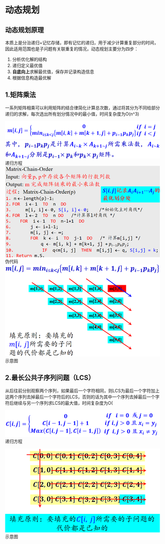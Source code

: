 # 动态规划
## 动态规划原理
本质上是分治递归+记忆存储，即有记忆的递归，用于减少计算重复部分的时间，因此适用范围也是子问题有关联重复的情况，动态规划主要分为四步：
1. 分析优化解的结构
2. 递归定义最优值
3. ****自底向上****求解最优值，保存并记录构造信息
4. 根据信息构造最优解
## 1.矩阵乘法
一系列矩阵相乘可以利用矩阵的结合律简化计算总次数，通过将其分为不同给部分递归的求解，每次选出所有划分情况中的最小值，时间复杂度为O(n^3)

![输入图片说明](/imgs/2025-06-14/oIeahBNQAZRnxJUr.png)![输入图片说明](/imgs/2025-06-14/EmAGqeozfPFJDekX.png)
递归方程
![输入图片说明](/imgs/2025-06-14/8ghJ2ZdRxZ8CA3GY.png)
伪代码
![输入图片说明](/imgs/2025-06-14/nps3PS72bKdQZmLj.png)示意图
## 2.最长公共子序列问题（LCS）
从后往前分别观察两个序列，如果最后一个字符相同，则LCS为最后一个字符加上这两个序列去掉最后一个字符后的LCS，否则的话为其中一个序列去掉最后一个字符后继续与另一个序列求LCS的最大值，时间复杂度为O(

![输入图片说明](/imgs/2025-06-14/gGEXRdn4LlXUCYJc.png)递归方程

![输入图片说明](/imgs/2025-06-14/mGNYLIsRJeDr3u1u.png)示意图

<!--stackedit_data:
eyJoaXN0b3J5IjpbMTUzNDkzNDk1OCwxNTA2NzUzNjQ0XX0=
-->